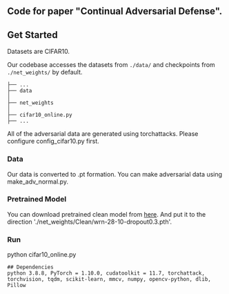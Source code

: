 ## Code for paper "Continual Adversarial Defense". 

## Get Started

Datasets are CIFAR10.

Our codebase accesses the datasets from `./data/` and checkpoints from `./net_weights/` by default.
```
├── ...
├── data
│   
├── net_weights
│   
├── cifar10_online.py
├── ...
```

All of the adversarial data are generated using torchattacks.
Please configure config_cifar10.py first.


### Data
Our data is converted to .pt formation. You can make adversarial data using make_adv_normal.py.


### Pretrained Model
You can download pretrained clean model from [here](https://huggingface.co/cc13qq/cifar10_wrn-28-10/tree/main).
And put it to the direction './net_weights/Clean/wrn-28-10-dropout0.3.pth'.

### Run
python cifar10_online.py 


```
## Dependencies
python 3.8.8, PyTorch = 1.10.0, cudatoolkit = 11.7, torchattack, torchvision, tqdm, scikit-learn, mmcv, numpy, opencv-python, dlib, Pillow
```
